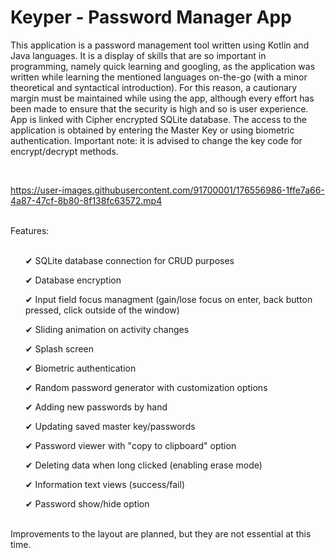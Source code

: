 # Keyper - Password Manager App

This application is a password management tool written using Kotlin and Java languages. It is a display of skills that are so important in programming, namely quick learning and googling, as the application was written while learning the mentioned languages on-the-go (with a minor theoretical and syntactical introduction). For this reason, a cautionary margin must be maintained while using the app, although every effort has been made to ensure that the security is high and so is user experience. App is linked with Cipher encrypted SQLite database. The access to the application is obtained by entering the Master Key or using biometric authentication. Important note: it is advised to change the key code for encrypt/decrypt methods.

<br/>

https://user-images.githubusercontent.com/91700001/176556986-1ffe7a66-4a87-47cf-8b80-8f138fc63572.mp4

<br/>
Features:
<br/><br/>

<ol>✔ SQLite database connection for CRUD purposes</ol>
<ol>✔ Database encryption</ol>
<ol>✔ Input field focus managment (gain/lose focus on enter, back button pressed, click outside of the window)</ol>
<ol>✔ Sliding animation on activity changes</ol>
<ol>✔ Splash screen</ol>
<ol>✔ Biometric authentication</ol>
<ol>✔ Random password generator with customization options</ol>
<ol>✔ Adding new passwords by hand</ol>
<ol>✔ Updating saved master key/passwords</ol>
<ol>✔ Password viewer with "copy to clipboard" option</ol>
<ol>✔ Deleting data when long clicked (enabling erase mode)</ol>
<ol>✔ Information text views (success/fail)</ol>
<ol>✔ Password show/hide option</ol>

<br/>
Improvements to the layout are planned, but they are not essential at this time.

